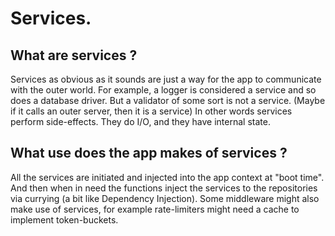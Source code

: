 # Services.

## What are services ?
Services as obvious as it sounds are just a way for the app to communicate with the outer world.
For example, a logger is considered a service and so does a database driver.
But a validator of some sort is not a service. (Maybe if it calls an outer server, then it is a service)
In other words services perform side-effects. They do I/O, and they have internal state.

## What use does the app makes of services ?
All the services are initiated and injected into the app context at "boot time".
And then when in need the functions inject the services to the repositories via currying (a bit like Dependency Injection).
Some middleware might also make use of services, for example rate-limiters might need a cache to implement token-buckets.
